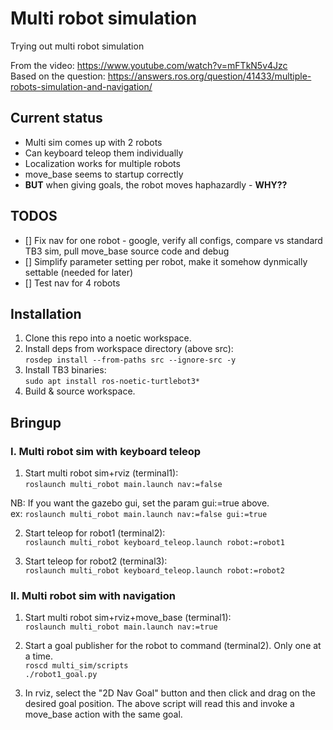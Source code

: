 # Multi robot simulation

Trying out multi robot simulation

From the video: https://www.youtube.com/watch?v=mFTkN5v4Jzc   
Based on the question: https://answers.ros.org/question/41433/multiple-robots-simulation-and-navigation/   

## Current status

* Multi sim comes up with 2 robots
* Can keyboard teleop them individually 
* Localization works for multiple robots
* move_base seems to startup correctly
* **BUT** when giving goals, the robot moves haphazardly - **WHY??**

## TODOS

- [] Fix nav for one robot - google, verify all configs, compare vs standard TB3 sim, pull move_base source code and debug
- [] Simplify parameter setting per robot, make it somehow dynmically settable (needed for later)
- [] Test nav for 4 robots

## Installation

1. Clone this repo into a noetic workspace.  
2. Install deps from workspace directory (above src):  
`rosdep install --from-paths src --ignore-src -y`   
3. Install TB3 binaries:   
 `sudo apt install ros-noetic-turtlebot3*`
4. Build & source workspace.

## Bringup

### I. Multi robot sim with keyboard teleop

1. Start multi robot sim+rviz (terminal1):   
`roslaunch multi_robot main.launch nav:=false`   

NB: If you want the gazebo gui, set the param gui:=true above.    
ex: `roslaunch multi_robot main.launch nav:=false gui:=true`   

2. Start teleop for robot1 (terminal2):   
`roslaunch multi_robot keyboard_teleop.launch robot:=robot1`   

3. Start teleop for robot2 (terminal3):   
`roslaunch multi_robot keyboard_teleop.launch robot:=robot2`   

### II. Multi robot sim with navigation

1. Start multi robot sim+rviz+move_base (terminal1):   
`roslaunch multi_robot main.launch nav:=true` 

2. Start a goal publisher for the robot to command (terminal2). Only one at a time.   
`roscd multi_sim/scripts`    
`./robot1_goal.py`   

3. In rviz, select the "2D Nav Goal" button and then click and drag on the desired goal position. 
The above script will read this and invoke a move_base action with the same goal.
